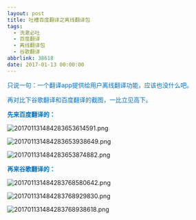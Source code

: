 ```yaml
---
layout: post
title: 吐槽百度翻译之离线翻译包
tags:
  - 洗漱必吐
  - 百度翻译
  - 离线翻译包
  - 谷歌翻译
abbrlink: 38618
date: 2017-01-13 00:00:00
---
```


<!-- build time:Sat Jun 23 2018 12:05:16 GMT+0800 (中国标准时间) -->

<span style="color:#0070c0">只说一句：一个翻译app提供给用户离线翻译功能，应该也没什么吧。</span>

<span style="color:#0070c0">再对比下谷歌翻译和百度翻译的截图，一比立见高下。</span>

**<span style="color:#0070c0">先来百度翻译的：</span>**

![](http://image.bmqy.net/uploads/2017/13/201701131484283653614591.png "201701131484283653614591.png")

![](http://image.bmqy.net/uploads/2017/13/201701131484283653938649.png "201701131484283653938649.png")

![](http://image.bmqy.net/uploads/2017/13/201701131484283653874882.png "201701131484283653874882.png")

<span style="color:#0070c0">**再来谷歌翻译的：**</span>

![](http://image.bmqy.net/uploads/2017/13/201701131484283768580642.png "201701131484283768580642.png")

![](http://image.bmqy.net/uploads/2017/13/201701131484283768929830.png "201701131484283768929830.png")

![](http://image.bmqy.net/uploads/2017/13/201701131484283768938618.png "201701131484283768938618.png")
<!-- rebuild by neat -->